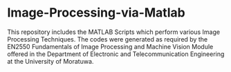# Image-Processing-via-Matlab

This repository includes the MATLAB Scripts which perform various Image Processing Techniques. The codes were generated as required by the 
EN2550 Fundamentals of Image Processing and Machine Vision Module offered in the Department of Electronic and Telecommunication Engineering 
at the University of Moratuwa.
